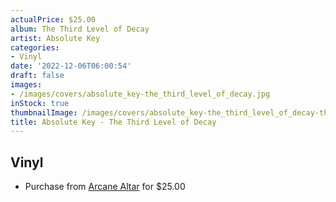 ```yaml
---
actualPrice: $25.00
album: The Third Level of Decay
artist: Absolute Key
categories:
- Vinyl
date: '2022-12-06T06:00:54'
draft: false
images:
- /images/covers/absolute_key-the_third_level_of_decay.jpg
inStock: true
thumbnailImage: /images/covers/absolute_key-the_third_level_of_decay-thumb.jpg
title: Absolute Key - The Third Level of Decay
---
```


## Vinyl
* Purchase from [Arcane Altar](https://arcanealtar.bigcartel.com/product/absolute-key-the-third-level-of-decay-12-lp) for $25.00
